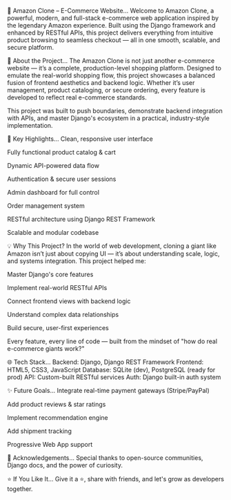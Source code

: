 🛒 Amazon Clone – E-Commerce Website...
Welcome to Amazon Clone, a powerful, modern, and full-stack e-commerce web application inspired by the legendary Amazon experience. Built using the Django framework and enhanced by RESTful APIs, this project delivers everything from intuitive product browsing to seamless checkout — all in one smooth, scalable, and secure platform.

🌟 About the Project...
The Amazon Clone is not just another e-commerce website — it’s a complete, production-level shopping platform. Designed to emulate the real-world shopping flow, this project showcases a balanced fusion of frontend aesthetics and backend logic. Whether it’s user management, product cataloging, or secure ordering, every feature is developed to reflect real e-commerce standards.

This project was built to push boundaries, demonstrate backend integration with APIs, and master Django's ecosystem in a practical, industry-style implementation.

🚀 Key Highlights...
Clean, responsive user interface

Fully functional product catalog & cart

Dynamic API-powered data flow

Authentication & secure user sessions

Admin dashboard for full control

Order management system

RESTful architecture using Django REST Framework

Scalable and modular codebase

💡 Why This Project?
In the world of web development, cloning a giant like Amazon isn’t just about copying UI — it’s about understanding scale, logic, and systems integration. This project helped me:

Master Django's core features

Implement real-world RESTful APIs

Connect frontend views with backend logic

Understand complex data relationships

Build secure, user-first experiences

Every feature, every line of code — built from the mindset of "how do real e-commerce giants work?"

🌐 Tech Stack...
Backend: Django, Django REST Framework
Frontend: HTML5, CSS3, JavaScript
Database: SQLite (dev), PostgreSQL (ready for prod)
API: Custom-built RESTful services
Auth: Django built-in auth system

✨ Future Goals...
Integrate real-time payment gateways (Stripe/PayPal)

Add product reviews & star ratings

Implement recommendation engine

Add shipment tracking

Progressive Web App support

🙌 Acknowledgements...
Special thanks to open-source communities, Django docs, and the power of curiosity.

⭐ If You Like It...
Give it a ⭐, share with friends, and let's grow as developers together.

